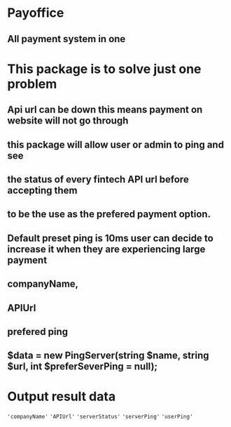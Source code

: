 # Payoffice
## All payment system in one

# This package is to solve just one problem 
## Api url can be down this means payment on website will not go through
## this package will allow user or admin to ping and see 
## the status of every fintech API url before accepting them 
## to be the use as the prefered payment option.



## Default preset ping is 10ms user can decide to increase it when they are experiencing large payment
## companyName,
## APIUrl 
## prefered ping

## $data = new PingServer(string $name, string $url, int $preferSeverPing = null);
# Output result data
``'companyName'``
``'APIUrl'``
``'serverStatus'``
``'serverPing'``
``'userPing'``
    